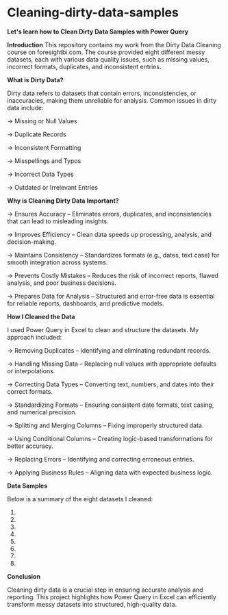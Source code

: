 # Cleaning-dirty-data-samples

**Let's learn how to Clean Dirty Data Samples with Power Query**




**Introduction** 
This repository contains my work from the Dirty Data Cleaning course on foresightbi.com. The course provided eight different messy datasets, each with various data quality issues, such as missing values, incorrect formats, duplicates, and inconsistent entries.




**What is Dirty Data?**

Dirty data refers to datasets that contain errors, inconsistencies, or inaccuracies, making them unreliable for analysis. Common issues in dirty data include:

-> Missing or Null Values

-> Duplicate Records

-> Inconsistent Formatting

-> Misspellings and Typos

-> Incorrect Data Types

-> Outdated or Irrelevant Entries




**Why is Cleaning Dirty Data Important?**

-> Ensures Accuracy – Eliminates errors, duplicates, and inconsistencies that can lead to misleading insights.

-> Improves Efficiency – Clean data speeds up processing, analysis, and decision-making.

-> Maintains Consistency – Standardizes formats (e.g., dates, text case) for smooth integration across systems.

-> Prevents Costly Mistakes – Reduces the risk of incorrect reports, flawed analysis, and poor business decisions.

-> Prepares Data for Analysis – Structured and error-free data is essential for reliable reports, dashboards, and predictive models.





**How I Cleaned the Data**

I used Power Query in Excel to clean and structure the datasets. My approach included:

-> Removing Duplicates – Identifying and eliminating redundant records.

-> Handling Missing Data – Replacing null values with appropriate defaults or interpolations.

-> Correcting Data Types – Converting text, numbers, and dates into their correct formats.

-> Standardizing Formats – Ensuring consistent date formats, text casing, and numerical precision.

-> Splitting and Merging Columns – Fixing improperly structured data.

-> Using Conditional Columns – Creating logic-based transformations for better accuracy.

-> Replacing Errors – Identifying and correcting erroneous entries.

-> Applying Business Rules – Aligning data with expected business logic.




**Data Samples**

Below is a summary of the eight datasets I cleaned:

1)

2)

3)

4)

5)

6)

7)

8)




**Conclusion**

Cleaning dirty data is a crucial step in ensuring accurate analysis and reporting. This project highlights how Power Query in Excel can efficiently transform messy datasets into structured, high-quality data.
